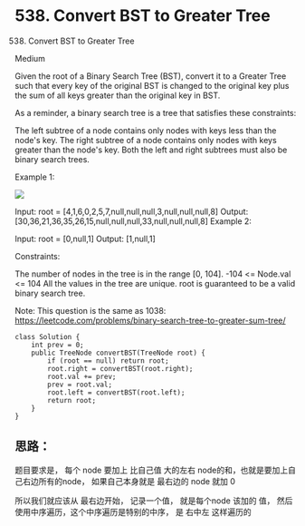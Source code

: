 # 538. Convert BST to Greater Tree

538. Convert BST to Greater Tree

Medium

Given the root of a Binary Search Tree (BST), convert it to a Greater Tree such that every key of the original BST is changed to the original key plus the sum of all keys greater than the original key in BST.

As a reminder, a binary search tree is a tree that satisfies these constraints:

The left subtree of a node contains only nodes with keys less than the node's key.
The right subtree of a node contains only nodes with keys greater than the node's key.
Both the left and right subtrees must also be binary search trees.
 

Example 1:

![](https://assets.leetcode.com/uploads/2019/05/02/tree.png)

Input: root = [4,1,6,0,2,5,7,null,null,null,3,null,null,null,8]
Output: [30,36,21,36,35,26,15,null,null,null,33,null,null,null,8]
Example 2:

Input: root = [0,null,1]
Output: [1,null,1]
 

Constraints:

The number of nodes in the tree is in the range [0, 104].
-104 <= Node.val <= 104
All the values in the tree are unique.
root is guaranteed to be a valid binary search tree.
 

Note: This question is the same as 1038: https://leetcode.com/problems/binary-search-tree-to-greater-sum-tree/

```
class Solution {
    int prev = 0;
    public TreeNode convertBST(TreeNode root) {
        if (root == null) return root; 
        root.right = convertBST(root.right);
        root.val += prev;
        prev = root.val;
        root.left = convertBST(root.left);
        return root;
    }
}
```

## 思路：

题目要求是， 每个 node 要加上 比自己值 大的左右 node的和，也就是要加上自己右边所有的node， 如果自己本身就是 最右边的 node 就加 0

所以我们就应该从 最右边开始， 记录一个值， 就是每个node 该加的 值，
然后使用中序遍历，这个中序遍历是特别的中序， 是 右中左 这样遍历的